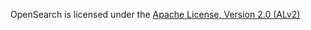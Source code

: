 OpenSearch is licensed under the [Apache License, Version 2.0 (ALv2)](https://www.apache.org/licenses/LICENSE-2.0)
